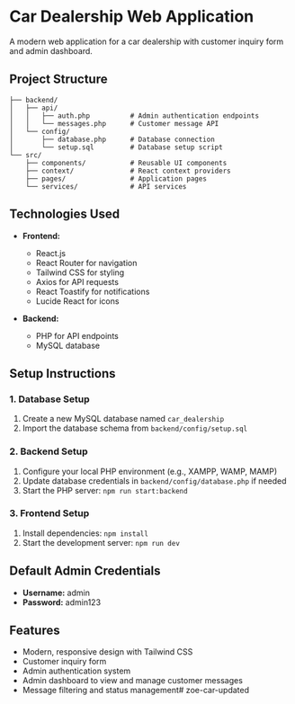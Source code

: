 # Car Dealership Web Application

A modern web application for a car dealership with customer inquiry form and admin dashboard.

## Project Structure

```
├── backend/
│   ├── api/
│   │   ├── auth.php          # Admin authentication endpoints
│   │   └── messages.php      # Customer message API
│   └── config/
│       ├── database.php      # Database connection
│       └── setup.sql         # Database setup script
└── src/
    ├── components/           # Reusable UI components
    ├── context/              # React context providers
    ├── pages/                # Application pages
    └── services/             # API services
```

## Technologies Used

- **Frontend:**
  - React.js
  - React Router for navigation
  - Tailwind CSS for styling
  - Axios for API requests
  - React Toastify for notifications
  - Lucide React for icons

- **Backend:**
  - PHP for API endpoints
  - MySQL database

## Setup Instructions

### 1. Database Setup

1. Create a new MySQL database named `car_dealership`
2. Import the database schema from `backend/config/setup.sql`

### 2. Backend Setup

1. Configure your local PHP environment (e.g., XAMPP, WAMP, MAMP)
2. Update database credentials in `backend/config/database.php` if needed
3. Start the PHP server: `npm run start:backend`

### 3. Frontend Setup

1. Install dependencies: `npm install`
2. Start the development server: `npm run dev`

## Default Admin Credentials

- **Username:** admin
- **Password:** admin123

## Features

- Modern, responsive design with Tailwind CSS
- Customer inquiry form
- Admin authentication system
- Admin dashboard to view and manage customer messages
- Message filtering and status management#   z o e - c a r - u p d a t e d  
 